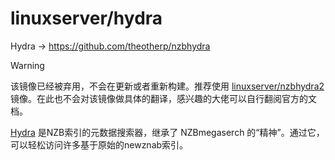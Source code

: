 # linuxserver/hydra

Hydra → https://github.com/theotherp/nzbhydra

> [!WARNING]
>
> 该镜像已经被弃用，不会在更新或者重新构建。推荐使用 [linuxserver/nzbhydra2](images/docker-nzbhydra2.md) 镜像。在此也不会对该镜像做具体的翻译，感兴趣的大佬可以自行翻阅官方的文档。

[Hydra](https://github.com/theotherp/nzbhydra) 是NZB索引的元数据搜索器，继承了 NZBmegaserch 的“精神”。通过它，可以轻松访问许多基于原始的newznab索引。